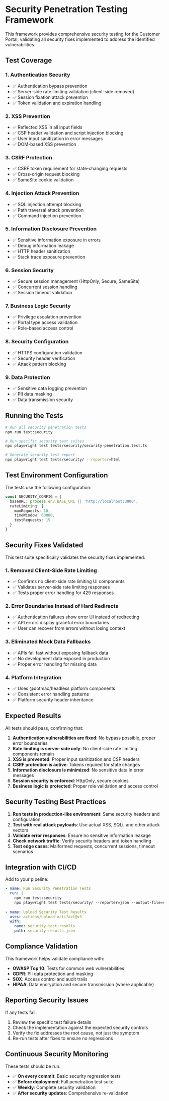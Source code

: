 # Security Penetration Testing Framework

This framework provides comprehensive security testing for the Customer Portal, validating all security fixes implemented to address the identified vulnerabilities.

## Test Coverage

### 1. Authentication Security
- ✅ Authentication bypass prevention
- ✅ Server-side rate limiting validation (client-side removed)
- ✅ Session fixation attack prevention
- ✅ Token validation and expiration handling

### 2. XSS Prevention
- ✅ Reflected XSS in all input fields
- ✅ CSP header validation and script injection blocking
- ✅ User input sanitization in error messages
- ✅ DOM-based XSS prevention

### 3. CSRF Protection
- ✅ CSRF token requirement for state-changing requests
- ✅ Cross-origin request blocking
- ✅ SameSite cookie validation

### 4. Injection Attack Prevention
- ✅ SQL injection attempt blocking
- ✅ Path traversal attack prevention
- ✅ Command injection prevention

### 5. Information Disclosure Prevention
- ✅ Sensitive information exposure in errors
- ✅ Debug information leakage
- ✅ HTTP header sanitization
- ✅ Stack trace exposure prevention

### 6. Session Security
- ✅ Secure session management (HttpOnly, Secure, SameSite)
- ✅ Concurrent session handling
- ✅ Session timeout validation

### 7. Business Logic Security
- ✅ Privilege escalation prevention
- ✅ Portal type access validation
- ✅ Role-based access control

### 8. Security Configuration
- ✅ HTTPS configuration validation
- ✅ Security header verification
- ✅ Attack pattern blocking

### 9. Data Protection
- ✅ Sensitive data logging prevention
- ✅ PII data masking
- ✅ Data transmission security

## Running the Tests

```bash
# Run all security penetration tests
npm run test:security

# Run specific security test suites
npx playwright test tests/security/security-penetration.test.ts

# Generate security test report
npx playwright test tests/security/ --reporter=html
```

## Test Environment Configuration

The tests use the following configuration:

```typescript
const SECURITY_CONFIG = {
  baseURL: process.env.BASE_URL || 'http://localhost:3000',
  rateLimiting: {
    maxRequests: 10,
    timeWindow: 60000,
    testRequests: 15
  }
}
```

## Security Fixes Validated

This test suite specifically validates the security fixes implemented:

### 1. Removed Client-Side Rate Limiting
- ✅ Confirms no client-side rate limiting UI components
- ✅ Validates server-side rate limiting responses
- ✅ Tests proper error handling for 429 responses

### 2. Error Boundaries Instead of Hard Redirects
- ✅ Authentication failures show error UI instead of redirecting
- ✅ API errors display graceful error boundaries
- ✅ User can recover from errors without losing context

### 3. Eliminated Mock Data Fallbacks
- ✅ APIs fail fast without exposing fallback data
- ✅ No development data exposed in production
- ✅ Proper error handling for missing data

### 4. Platform Integration
- ✅ Uses @dotmac/headless platform components
- ✅ Consistent error handling patterns
- ✅ Platform security header inheritance

## Expected Results

All tests should pass, confirming that:

1. **Authentication vulnerabilities are fixed**: No bypass possible, proper error boundaries
2. **Rate limiting is server-side only**: No client-side rate limiting components remain
3. **XSS is prevented**: Proper input sanitization and CSP headers
4. **CSRF protection is active**: Tokens required for state changes
5. **Information disclosure is minimized**: No sensitive data in error messages
6. **Session security is enforced**: HttpOnly, secure cookies
7. **Business logic is protected**: Proper role validation and access control

## Security Testing Best Practices

1. **Run tests in production-like environment**: Same security headers and configuration
2. **Test with real attack payloads**: Use actual XSS, SQLi, and other attack vectors
3. **Validate error responses**: Ensure no sensitive information leakage
4. **Check network traffic**: Verify security headers and token handling
5. **Test edge cases**: Malformed requests, concurrent sessions, timeout scenarios

## Integration with CI/CD

Add to your pipeline:

```yaml
- name: Run Security Penetration Tests
  run: |
    npm run test:security
    npx playwright test tests/security/ --reporter=json --output-file=security-results.json
    
- name: Upload Security Test Results
  uses: actions/upload-artifact@v3
  with:
    name: security-test-results
    path: security-results.json
```

## Compliance Validation

This framework helps validate compliance with:

- **OWASP Top 10**: Tests for common web vulnerabilities
- **GDPR**: PII data protection and masking
- **SOX**: Access control and audit trails
- **HIPAA**: Data encryption and secure transmission (where applicable)

## Reporting Security Issues

If any tests fail:

1. Review the specific test failure details
2. Check the implementation against the expected security controls
3. Verify the fix addresses the root cause, not just the symptom
4. Re-run tests after fixes to ensure no regressions

## Continuous Security Monitoring

These tests should be run:

- ✅ **On every commit**: Basic security regression tests
- ✅ **Before deployment**: Full penetration test suite
- ✅ **Weekly**: Complete security validation
- ✅ **After security updates**: Comprehensive re-validation